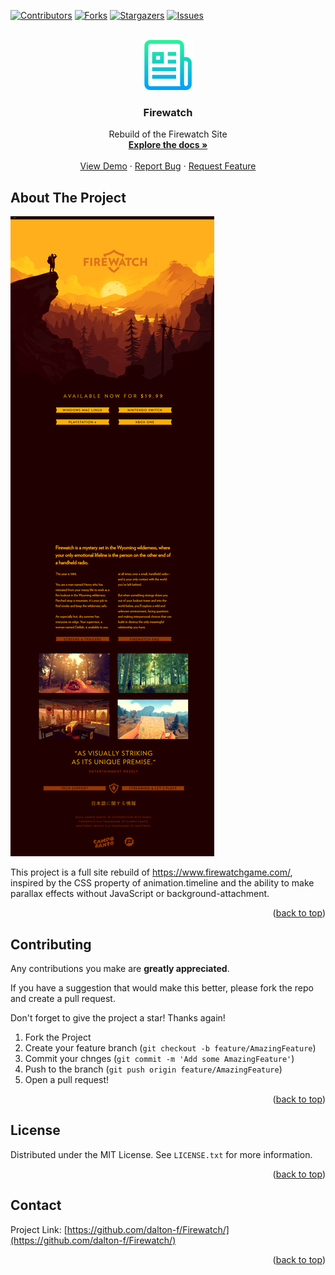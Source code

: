 <!-- Improved compatibility of back to top link: See: https://github.com/othneildrew/Best-README-Template/pull/73 -->
<a name="readme-top"></a>

<!-- PROJECT SHIELDS -->
<!--
*** I'm using markdown "reference style" links for readability.
*** Reference links are enclosed in brackets [ ] instead of parentheses ( ).
*** See the bottom of this document for the declaration of the reference variables
*** for contributors-url, forks-url, etc. This is an optional, concise syntax you may use.
*** https://www.markdownguide.org/basic-syntax/#reference-style-links
-->
[![Contributors][contributors-shield]][contributors-url]
[![Forks][forks-shield]][forks-url]
[![Stargazers][stars-shield]][stars-url]
[![Issues][issues-shield]][issues-url]



<!-- PROJECT LOGO -->
<br />
<div align="center">
  <a href="https://github.com/dalton-f/Firewatch/">
    <img src="images/logo.png" alt="Logo" width="80" height="80">
  </a>

<h3 align="center">Firewatch</h3>

  <p align="center">
    Rebuild of the Firewatch Site
    <br />
    <a href="https://github.com/dalton-f/Firewatch/"><strong>Explore the docs »</strong></a>
    <br />
    <br />
    <a href="https://github.com/dalton-f/Firewatch/">View Demo</a>
    ·
    <a href="https://github.com/dalton-f/Firewatch/issues">Report Bug</a>
    ·
    <a href="https://github.com/dalton-f/Firewatch//issues">Request Feature</a>
  </p>
</div>


<!-- ABOUT THE PROJECT -->
## About The Project

[![Product Name Screen Shot][product-screenshot]](https://example.com)

This project is a full site rebuild of https://www.firewatchgame.com/, inspired by the CSS property of animation.timeline and the ability to make parallax effects without JavaScript or background-attachment.

<p align="right">(<a href="#readme-top">back to top</a>)</p>


<!-- CONTRIBUTING -->

## Contributing

Any contributions you make are **greatly appreciated**.

If you have a suggestion that would make this better, please fork the repo and create a pull request.

Don't forget to give the project a star! Thanks again!

1. Fork the Project
2. Create your feature branch (`git checkout -b feature/AmazingFeature`)
3. Commit your chnges (`git commit -m 'Add some AmazingFeature'`)
4. Push to the branch (`git push origin feature/AmazingFeature`)
5. Open a pull request!

<p align="right">(<a href="#readme-top">back to top</a>)</p>



<!-- LICENSE -->
## License

Distributed under the MIT License. See `LICENSE.txt` for more information.

<p align="right">(<a href="#readme-top">back to top</a>)</p>



<!-- CONTACT -->
## Contact

Project Link: [https://github.com/dalton-f/Firewatch/](https://github.com/dalton-f/Firewatch/)

<p align="right">(<a href="#readme-top">back to top</a>)</p>

<!-- MARKDOWN LINKS & IMAGES -->

<!-- https://www.markdownguide.org/basic-syntax/#reference-style-links -->
[contributors-shield]: https://img.shields.io/github/contributors/dalton-f/Firewatch.svg?style=for-the-badge
[contributors-url]: https://github.com/dalton-f/Firewatch/graphs/contributors
[forks-shield]: https://img.shields.io/github/forks/dalton-f/Firewatch.svg?style=for-the-badge
[forks-url]: https://github.com/dalton-f/Firewatch/network/members
[stars-shield]: https://img.shields.io/github/stars/dalton-f/Firewatch.svg?style=for-the-badge
[stars-url]: https://github.com/dalton-f/Firewatch/stargazers
[issues-shield]: https://img.shields.io/github/issues/dalton-f/Firewatch.svg?style=for-the-badge
[issues-url]: https://github.com/dalton-f/Firewatch/issues
[product-screenshot]: screenshot.png
